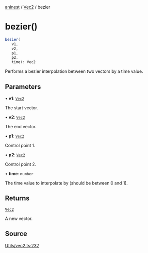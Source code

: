 [aninest](../../index.md) / [Vec2](../index.md) / bezier

# bezier()

```ts
bezier(
   v1, 
   v2, 
   p1, 
   p2, 
   time): Vec2
```

Performs a bezier interpolation between two vectors by a time value.

## Parameters

• **v1**: [`Vec2`](../type-aliases/Vec2.md)

The start vector.

• **v2**: [`Vec2`](../type-aliases/Vec2.md)

The end vector.

• **p1**: [`Vec2`](../type-aliases/Vec2.md)

Control point 1.

• **p2**: [`Vec2`](../type-aliases/Vec2.md)

Control point 2.

• **time**: `number`

The time value to interpolate by (should be between 0 and 1).

## Returns

[`Vec2`](../type-aliases/Vec2.md)

A new vector.

## Source

[Utils/vec2.ts:232](https://github.com/zphrs/aninest/blob/df0807b/src/Utils/vec2.ts#L232)
